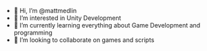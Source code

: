 - 👋 Hi, I’m @mattmedlin
- 👀 I’m interested in Unity Development
- 🌱 I’m currently learning everything about Game Development and programming
- 💞️ I’m looking to collaborate on games and scripts

<!---
mattmedlin/mattmedlin is a ✨ special ✨ repository because its `README.md` (this file) appears on your GitHub profile.
You can click the Preview link to take a look at your changes.
--->
